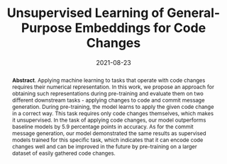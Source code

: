 ---
title: "Unsupervised Learning of General-Purpose Embeddings for Code Changes"
authors: '<i>Mikhail Pravilov, Egor Bogomolov, Yaroslav Golubev, and Timofey Bryksin</i>'
status: "accepted"
collection: publications
permalink: /publication/2021-08-23-code-change-embeddings
date: 2021-08-23
venue: "<b>MaLTeSQuE'21</b>"
pdf: 'https://arxiv.org/pdf/2106.02087.pdf'
paperurl: 'https://doi.org/10.1145/3472674.3473979'
data: 'https://zenodo.org/record/5082684'
abstract: '<p><b>Abstract</b>. Applying machine learning to tasks that operate with code changes requires their numerical representation. In this work, we propose an approach for obtaining such representations during pre-training and evaluate them on two different downstream tasks - applying changes to code and commit message generation. During pre-training, the model learns to apply the given code change in a correct way. This task requires only code changes themselves, which makes it unsupervised. In the task of applying code changes, our model outperforms baseline models by 5.9 percentage points in accuracy. As for the commit message generation, our model demonstrated the same results as supervised models trained for this specific task, which indicates that it can encode code changes well and can be improved in the future by pre-training on a larger dataset of easily gathered code changes.</p>'
---